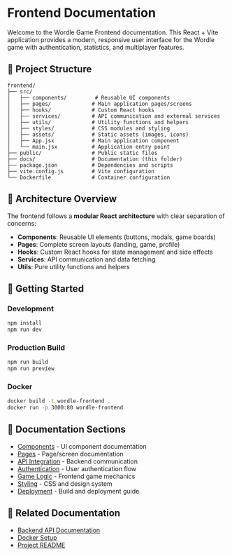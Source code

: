 # Frontend Documentation

Welcome to the Wordle Game Frontend documentation. This React + Vite application provides a modern, responsive user interface for the Wordle game with authentication, statistics, and multiplayer features.

## 📁 Project Structure

```
frontend/
├── src/
│   ├── components/         # Reusable UI components
│   ├── pages/             # Main application pages/screens
│   ├── hooks/             # Custom React hooks
│   ├── services/          # API communication and external services
│   ├── utils/             # Utility functions and helpers
│   ├── styles/            # CSS modules and styling
│   ├── assets/            # Static assets (images, icons)
│   ├── App.jsx            # Main application component
│   └── main.jsx           # Application entry point
├── public/                # Public static files
├── docs/                  # Documentation (this folder)
├── package.json           # Dependencies and scripts
├── vite.config.js         # Vite configuration
└── Dockerfile             # Container configuration
```

## 🧩 Architecture Overview

The frontend follows a **modular React architecture** with clear separation of concerns:

- **Components**: Reusable UI elements (buttons, modals, game boards)
- **Pages**: Complete screen layouts (landing, game, profile)
- **Hooks**: Custom React hooks for state management and side effects
- **Services**: API communication and data fetching
- **Utils**: Pure utility functions and helpers

## 🚀 Getting Started

### Development
```bash
npm install
npm run dev
```

### Production Build
```bash
npm run build
npm run preview
```

### Docker
```bash
docker build -t wordle-frontend .
docker run -p 3000:80 wordle-frontend
```

## 📖 Documentation Sections

- [Components](./components.md) - UI component documentation
- [Pages](./pages.md) - Page/screen documentation  
- [API Integration](./api.md) - Backend communication
- [Authentication](./auth.md) - User authentication flow
- [Game Logic](./game.md) - Frontend game mechanics
- [Styling](./styling.md) - CSS and design system
- [Deployment](./deployment.md) - Build and deployment guide

## 🔗 Related Documentation

- [Backend API Documentation](../backend/docs/)
- [Docker Setup](../docker-compose.yml)
- [Project README](../README.md)
